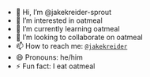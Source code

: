 - 👋 Hi, I’m @jakekreider-sprout
- 👀 I’m interested in oatmeal
- 🌱 I’m currently learning oatmeal
- 💞️ I’m looking to collaborate on oatmeal
- 📫 How to reach me: [`@jakekreider`](https://github.com/jakekreider)
- 😄 Pronouns: he/him
- ⚡ Fun fact: I eat oatmeal

<!---
jakekreider-sprout/jakekreider-sprout is a ✨ special ✨ repository because its `README.md` (this file) appears on your GitHub profile.
You can click the Preview link to take a look at your changes.
--->
